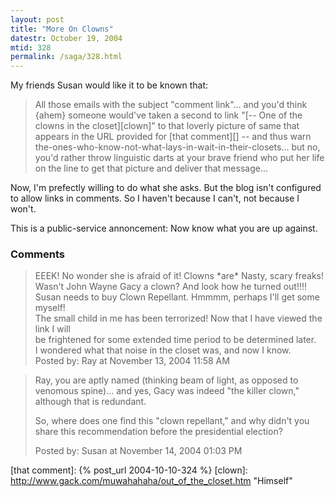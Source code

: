 ```yaml
---
layout: post
title: "More On Clowns"
datestr: October 19, 2004
mtid: 328
permalink: /saga/328.html
---
```


My friends Susan would like it to be known that:

> All those emails with the subject "comment link"... and you'd think {ahem}
> someone would've taken a second to link
> "[-- One of the clowns in the closet][clown]" 
> to that loverly picture of same that appears in the URL provided for
> [that comment][] -- and thus warn
> the-ones-who-know-not-what-lays-in-wait-in-their-closets... but no, you'd rather
> throw linguistic darts at your brave friend who put her life on the line to get that
> picture and deliver that message...

Now, I'm prefectly willing to do what she asks.  But the blog isn't configured to
allow links in comments.  So I haven't because I can't, not because I won't.

This is a public-service annoncement: Now know what you are up against.

### Comments

<blockquote>
EEEK! No wonder she is afraid of it! Clowns *are* Nasty, scary freaks!<br />
Wasn't John Wayne Gacy a clown? And look how he turned out!!!!<br />
Susan needs to buy Clown Repellant. Hmmmm, perhaps I'll get some myself!<br />
The small child in me has been terrorized! Now that I have viewed the link I will <br />
be frightened for some extended time period to be determined later. <br />
I wondered what that noise in the closet was, and now I know.
<div class="comment-meta">Posted by: Ray at November 13, 2004 11:58 AM</div> </blockquote>

<blockquote>
Ray, you are aptly named (thinking beam of light, as opposed to venomous spine)... and yes, Gacy was indeed "the killer clown," although that is redundant. 

So, where does one find this "clown repellant," and why didn't you share this recommendation before the presidential election?
<div class="comment-meta">Posted by: Susan at November 14, 2004 01:03 PM</div> </blockquote>

[that comment]: {% post_url 2004-10-10-324 %} 
[clown]: http://www.gack.com/muwahahaha/out_of_the_closet.htm  "Himself"
